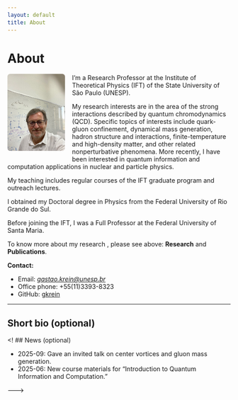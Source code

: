 ```yaml
---
layout: default
title: About
---
```


# About

<img src="/assets/images/gkrein.jpg" alt="Photo of Gastão Krein" style="max-width: 130px; float: left; margin: 0 1rem 1rem 0; border-radius: 6px;">

I’m a Research Professor at the Institute of Theoretical Physics (IFT) of the State University of São Paulo (UNESP). 

My research interests are in the area of the strong interactions described by quantum chromodynamics (QCD). Specific topics of interests include quark-gluon confinement, dynamical mass generation, hadron structure and interactions, finite-temperature and high-density matter, and other related nonperturbative phenomena. More recently, I have been interested in quantum information and computation applications in nuclear and particle physics. 

My teaching includes regular courses of the IFT graduate program and outreach lectures.

I obtained my Doctoral degree in Physics from the Federal University of Rio Grande do Sul.

Before joining the IFT, I was a Full Professor at the Federal University of Santa Maria. 

To know more about my research , please see above: **Research** and **Publications**. 

**Contact:**  
- Email: *gastao.krein@unesp.br*
- Office phone: +55(11)3393-8323
- GitHub: [gkrein](https://github.com/gkrein)  

---

## Short bio (optional)

<! ## News (optional)
- 2025-09: Gave an invited talk on center vortices and gluon mass generation.  
- 2025-06: New course materials for “Introduction to Quantum Information and Computation.”

<!-- If you prefer the photo centered above the text, replace the <img> above with:
<img src="/assets/images/me.jpg" alt="Photo of Gastão Krein" style="display:block; margin:0 auto 1rem; max-width: 260px; border-radius: 6px;">
and remove "float: left" so the text doesn’t wrap.
-->
--->
